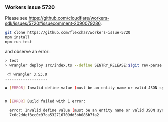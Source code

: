 ### Workers issue 5720

Please see https://github.com/cloudflare/workers-sdk/issues/5720#issuecomment-2090079286.

```bash
git clone https://github.com/flexchar/workers-issue-5720
npm install
npm run test
```

and observe an error:

```bash
> test
> wrangler deploy src/index.ts --define SENTRY_RELEASE:$(git rev-parse HEAD) --outdir dist --dry-run

 ⛅️ wrangler 3.53.0
-------------------

✘ [ERROR] Invalid define value (must be an entity name or valid JSON syntax): 7c6c2ddef3cc0c97ca532716709dd5bb086b7fa2


✘ [ERROR] Build failed with 1 error:

  error: Invalid define value (must be an entity name or valid JSON syntax):
  7c6c2ddef3cc0c97ca532716709dd5bb086b7fa2
```
